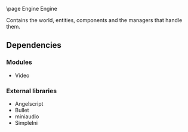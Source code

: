 \page Engine Engine

Contains the world, entities, components and the managers that handle them.

## Dependencies
### Modules
- Video

### External libraries
- Angelscript
- Bullet
- miniaudio
- SimpleIni
